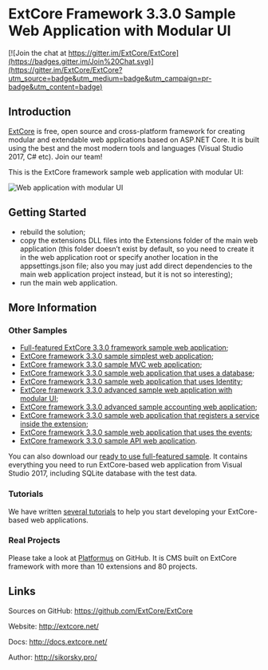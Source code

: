 # ExtCore Framework 3.3.0 Sample Web Application with Modular UI

[![Join the chat at https://gitter.im/ExtCore/ExtCore](https://badges.gitter.im/Join%20Chat.svg)](https://gitter.im/ExtCore/ExtCore?utm_source=badge&utm_medium=badge&utm_campaign=pr-badge&utm_content=badge)

## Introduction

[ExtCore](https://github.com/ExtCore/ExtCore) is free, open source and cross-platform framework for creating
modular and extendable web applications based on ASP.NET Core. It is built using the best and the most modern
tools and languages (Visual Studio 2017, C# etc). Join our team!

This is the ExtCore framework sample web application with modular UI:

![Web application with modular UI](http://sikorsky.pro/images/blog/4/github/1.png)

## Getting Started

* rebuild the solution;
* copy the extensions DLL files into the Extensions folder of the main web application (this folder doesn’t exist by default,
so you need to create it in the web application root or specify another location in the appsettings.json file; also you may just
add direct dependencies to the main web application project instead, but it is not so interesting);
* run the main web application.

## More Information

### Other Samples

* [Full-featured ExtCore 3.3.0 framework sample web application](https://github.com/ExtCore/ExtCore-Sample);
* [ExtCore framework 3.3.0 sample simplest web application](https://github.com/ExtCore/ExtCore-Sample-Simplest);
* [ExtCore framework 3.3.0 sample MVC web application](https://github.com/ExtCore/ExtCore-Sample-Mvc);
* [ExtCore framework 3.3.0 sample web application that uses a database](https://github.com/ExtCore/ExtCore-Sample-Data);
* [ExtCore framework 3.3.0 sample web application that uses Identity](https://github.com/ExtCore/ExtCore-Sample-Identity);
* [ExtCore framework 3.3.0 advanced sample web application with modular UI](https://github.com/ExtCore/ExtCore-Sample-Modular-Ui-Adv);
* [ExtCore framework 3.3.0 advanced sample accounting web application](https://github.com/ExtCore/ExtCore-Sample-Accounting);
* [ExtCore framework 3.3.0 sample web application that registers a service inside the extension](https://github.com/ExtCore/ExtCore-Sample-Service);
* [ExtCore framework 3.3.0 sample web application that uses the events](https://github.com/ExtCore/ExtCore-Sample-Events);
* [ExtCore framework 3.3.0 sample API web application](https://github.com/ExtCore/ExtCore-Sample-Api).

You can also download our [ready to use full-featured sample](http://extcore.net/files/ExtCore-Sample-3.3.0.zip).
It contains everything you need to run ExtCore-based web application from Visual Studio 2017, including SQLite
database with the test data.

### Tutorials

We have written [several tutorials](http://docs.extcore.net/en/latest/getting_started/index.html)
to help you start developing your ExtCore-based web applications.

### Real Projects

Please take a look at [Platformus](https://github.com/Platformus/Platformus) on GitHub. It is CMS
built on ExtCore framework with more than 10 extensions and 80 projects.

## Links

Sources on GitHub: https://github.com/ExtCore/ExtCore

Website: http://extcore.net/

Docs: http://docs.extcore.net/

Author: http://sikorsky.pro/